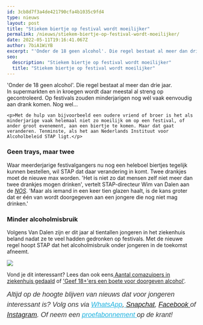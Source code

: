 ```yaml
---
id: 3cb8d7f3a4de421790cfa4b1035c9fd4
type: nieuws
layout: post
title: "Stiekem biertje op festival wordt moeilijker"
permalink: /nieuws/stiekem-biertje-op-festival-wordt-moeilijker/
date: 2022-05-11T19:16:41.067Z
author: 7biA1WiYB
excerpt: "'Onder de 18 geen alcohol'. Die regel bestaat al meer dan drie jaar. In supermarkten en in kroegen wordt daar meestal al streng op gecontroleerd. Op festivals zouden minderjarigen nog wél vaak eenvoudig aan drank komen. Nog wel...  "
seo:
  description: "Stiekem biertje op festival wordt moeilijker"
  title: "Stiekem biertje op festival wordt moeilijker"
---
```

'Onder de 18 geen alcohol'. Die regel bestaat al meer dan drie jaar. In supermarkten en in kroegen wordt daar meestal al streng op gecontroleerd. Op festivals zouden minderjarigen nog wél vaak eenvoudig aan drank komen. Nog wel...  

    <p>Met de hulp van bijvoorbeeld een oudere vriend of broer is het als minderjarige vaak helemaal niet zo moeilijk om op een festival, of ander groot evenement, aan een biertje te komen. Maar dat gaat veranderen. Tenminste, als het aan Nederlands Instituut voor Alcoholbeleid STAP ligt.</p>
<h3>Geen trays, maar twee</h3>
<p>Waar meerderjarige festivalgangers nu nog een heleboel biertjes tegelijk kunnen bestellen, wil STAP dat daar verandering in komt. Twee drankjes moet de nieuwe max worden. 'Het is niet zo dat mensen zelf niet meer dan twee drankjes mogen drinken', vertelt STAP-directeur Wim van Dalen aan de <em><a href="http://nos.nl/artikel/2186221-meer-dan-twee-drankjes-halen-op-festival-moet-verboden-worden.html">NOS</a></em>. 'Maar als iemand in een keer tien glazen haalt, is de kans groter dat er één van wordt doorgegeven aan een jongere die nog niet mag drinken.'</p>
<h3>Minder alcoholmisbruik</h3>
<p>Volgens Van Dalen zijn er dit jaar al tientallen jongeren in het ziekenhuis beland nadat ze te veel hadden gedronken op festivals. Met de nieuwe regel hoopt STAP dat het alcoholmisbruik onder jongeren in de toekomst afneemt.</p>
<div class="kader">
<p><img class="kaderafbeelding" src="https://7dagen.netlify.app/sites/default/files/ff.png"></p>
<p>Vond je dit interessant? Lees dan ook eens<a href="https://7dagen.netlify.app/lifestyle/fenna-17-van-hoefwijzer-over-het-succes-van-paardentubers" target="_blank"> </a><a href="https://7dagen.netlify.app/nieuws/aantal-comazuipers-ziekenhuis-2016-gedaald">Aantal comazuipers in ziekenhuis gedaald</a> of <a href="https://7dagen.netlify.app/nieuws/geef-18ers-een-boete-voor-doorgeven-alcohol">'Geef 18+'ers een boete voor doorgeven alcohol'</a>.</p>
<p><em style="box-sizing: inherit; color: rgb(51, 51, 51); font-family: &quot;PT Sans&quot;, sans-serif; font-size: 18px; line-height: 27px;">Altijd op de hoogte blijven van nieuws dat voor jongeren interessant is? Volg ons via </em><em style="box-sizing: inherit; color: rgb(34, 179, 224); transition: color 0.3s ease; font-family: &quot;PT Sans&quot;, sans-serif; font-size: 18px; line-height: 27px;"><a href="https://7dagen.netlify.app/whatsapp" style="box-sizing: inherit; color: rgb(34, 179, 224); transition: color 0.3s ease; font-family: &quot;PT Sans&quot;, sans-serif; font-size: 18px; line-height: 27px;">WhatsApp</a></em><em style="box-sizing: inherit; color: rgb(51, 51, 51); font-family: &quot;PT Sans&quot;, sans-serif; font-size: 18px; line-height: 27px;">,</em><em style="box-sizing: inherit; color: rgb(34, 179, 224); transition: color 0.3s ease; font-family: &quot;PT Sans&quot;, sans-serif; font-size: 18px; line-height: 27px;"><a href="https://7dagen.netlify.app/whatsapp" style="box-sizing: inherit; color: rgb(34, 179, 224); transition: color 0.3s ease; font-family: &quot;PT Sans&quot;, sans-serif; font-size: 18px; line-height: 27px;"> </a></em><em style="box-sizing: inherit; color: rgb(51, 51, 51); font-family: &quot;PT Sans&quot;, sans-serif; font-size: 18px; line-height: 27px;"><a href="https://www.snapchat.com/add/sevendaysnl">Snapchat</a>, <a href="https://www.facebook.com/7Daysnl?ref=bookmarks">Facebook </a>of <a href="https://instagram.com/7DAysnl/">Instagram</a>. Of </em><em style="box-sizing: inherit; color: rgb(51, 51, 51); font-family: &quot;PT Sans&quot;, sans-serif; font-size: 18px; line-height: 27px;">neem een </em><a href="https://abonneren.sevendays.nl/abonneren/abonnementen/ae/artikel" style="box-sizing: inherit; color: rgb(34, 179, 224); transition: color 0.3s ease; font-family: &quot;PT Sans&quot;, sans-serif; font-size: 18px; line-height: 27px;"><em style="box-sizing: inherit;">proefabonnement </em></a><em style="box-sizing: inherit; color: rgb(51, 51, 51); font-family: &quot;PT Sans&quot;, sans-serif; font-size: 18px; line-height: 27px;">op de krant!</em></p>
</div>
  
